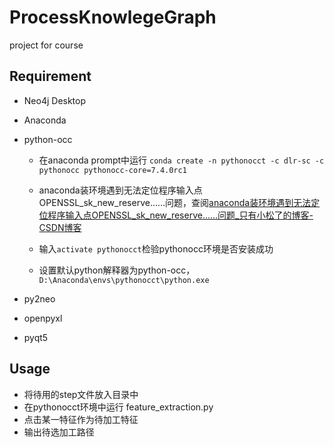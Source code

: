 # ProcessKnowlegeGraph
project for course

## Requirement

- Neo4j Desktop

- Anaconda

- python-occ

  - 在anaconda prompt中运行 `conda create -n pythonocct -c dlr-sc -c pythonocc pythonocc-core=7.4.0rc1`

  - anaconda装环境遇到无法定位程序输入点OPENSSL_sk_new_reserve……问题，查阅[anaconda装环境遇到无法定位程序输入点OPENSSL_sk_new_reserve……问题_只有小松了的博客-CSDN博客](https://blog.csdn.net/qq_37465638/article/details/100071259)
  - 输入`activate pythonocct`检验pythonocc环境是否安装成功

  - 设置默认python解释器为python-occ，`D:\Anaconda\envs\pythonocct\python.exe`

- py2neo
- openpyxl
- pyqt5

## Usage

- 将待用的step文件放入目录中
- 在pythonocct环境中运行 feature_extraction.py
- 点击某一特征作为待加工特征
- 输出待选加工路径
